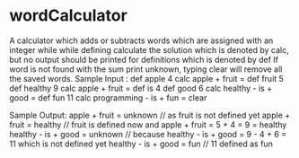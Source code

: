 # wordCalculator
A calculator which adds or subtracts words which are assigned with an integer while while defining
calculate the solution which is denoted by calc, but no output should be printed for definitions which is denoted by def
If word is not found with the sum print unknown, typing clear will remove all the saved words.
Sample Input :
def apple 4
calc apple + fruit =
def fruit 5
def healthy 9
calc apple + fruit =
def is 4
def good 6
calc healthy - is + good =
def fun 11
calc programming - is + fun =
clear

Sample Output:
apple + fruit = unknown // as fruit is not defined yet
apple + fruit = healthy  // fruit is defined now and apple + fruit = 5 + 4 = 9 = healthy
healthy - is + good = unknown // because healthy - is + good = 9 - 4 + 6 = 11 which is not defined yet
healthy - is + good = fun  // 11 defined as fun
